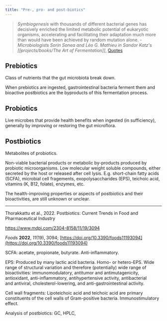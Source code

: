 ```yaml
---
title: "Pre-, pro- and post-biotics"
---
```


> _Symbiogenesis_ with thousands of different bacterial genes has decisively enriched the limited metabolic potential of eukaryotic organisms, accelerating and facilitating their adaptation much more than would have been achieved by random mutation alone. - _Microbiologists Sorin Sonea and Léo G. Mathieu in Sandor Katz's [[projects/books/The Art of Fermentation]]_, [Quotes](Quotes.md)


## Prebiotics
Class of nutrients that the gut microbiota break down. 

When prebiotics are ingested, gastrointestinal bacteria ferment them and bioactive postbiotics are the byproducts of this fermentation process.

## Probiotics 
Live microbes that provide health benefits when ingested (in sufficiency), generally by improving or restoring the gut microflora. 


## Postbiotics
Metabolites of probiotics. 

Non-viable bacterial products or metabolic by-products produced by probiotic microorganisms. Low molecular weight soluble compounds, either secreted by the host or released after cell lysis. E.g. short-chain fatty acids (SCFA), microbial cell fragements, exopolysaccharides (EPS), teichoic acid, vitamins (K, B12, folate), enzymes, etc. 

The health-improving properties or aspects of postbiotics and their bioactivities, are still unknown or unclear.

----

Thorakkattu et al., 2022. Postbiotics: Current Trends in Food and Pharmaceutical Industry

https://www.mdpi.com/2304-8158/11/19/3094

_Foods_ **2022**, _11_(19), 3094; [https://doi.org/10.3390/foods11193094](https://doi.org/10.3390/foods11193094)

SCFA: acetate, propionate, butyrate. Anti-inflammatory. 

EPS: Produced by many lactic acid bacteria. Homo- or hetero-EPS. Wide range of structural variation and therefore (potentially) wide range of bioactivities: immunomodulatory, antitumor and  antimutagenicity, antioxidant, anti-inflammatory, antihypertensive activity, antibacterial  
and antiviral, cholesterol-lowering, and anti-gastrointestinal activity. 

Cell wall fragments: Lipoteichoic acid and teichoic acid are primary constituents of the cell walls of Gram-positive bacteria. Immunostimulatory effect. 

Analysis of postbiotics: GC, HPLC, 
